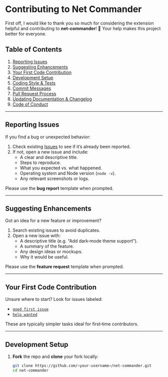 # Contributing to Net Commander

First off, I would like to thank you so much for considering the extension helpful and contributing to **net‑commander**! 🎉 Your help makes this project better for everyone.


## Table of Contents

1. [Reporting Issues](#reporting-issues)  
2. [Suggesting Enhancements](#suggesting-enhancements)  
3. [Your First Code Contribution](#your-first-code-contribution)  
4. [Development Setup](#development-setup)  
5. [Coding Style & Tests](#coding-style--tests)  
6. [Commit Messages](#commit-messages)  
7. [Pull Request Process](#pull-request-process)  
8. [Updating Documentation & Changelog](#updating-documentation--changelog)  
9. [Code of Conduct](#code-of-conduct)  

---

## Reporting Issues

If you find a bug or unexpected behavior:

1. Check existing [Issues](https://github.com/elelabdev/net-commander/issues) to see if it’s already been reported.  
2. If not, open a new issue and include:
   - A clear and descriptive title.
   - Steps to reproduce.
   - What you expected vs. what happened.
   - Operating system and Node version (`node -v`).
   - Any relevant screenshots or logs.

Please use the **bug report** template when prompted.

---

## Suggesting Enhancements

Got an idea for a new feature or improvement?

1. Search existing issues to avoid duplicates.  
2. Open a new issue with:
   - A descriptive title (e.g. “Add dark‑mode theme support”).
   - A summary of the feature.
   - Any design ideas or mockups.
   - Why it would be useful.

Please use the **feature request** template when prompted.

---

## Your First Code Contribution

Unsure where to start? Look for issues labeled:
- [`good first issue`](https://github.com/elelabdev/net-commander/labels/good%20first%20issue)
- [`help wanted`](https://github.com/elelabdev/net-commander/labels/help%20wanted)

These are typically simpler tasks ideal for first‑time contributors.

---

## Development Setup

1. **Fork** the repo and **clone** your fork locally:
   ```bash
   git clone https://github.com/<your‑username>/net‑commander.git
   cd net‑commander
